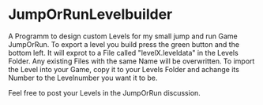 # JumpOrRunLevelbuilder
A Programm to design custom Levels for my small jump and run Game JumpOrRun.
To export a level you build press the green button and the bottom left. It will exprot to a File called "levelX.leveldata" in the Levels Folder. 
Any existing Files with the same Name will be overwritten. 
To import the Level into your Game, copy it to your Levels Folder and achange its Number to the Levelnumber you want it to be.

Feel free to post your Levels in the JumpOrRun discussion.
